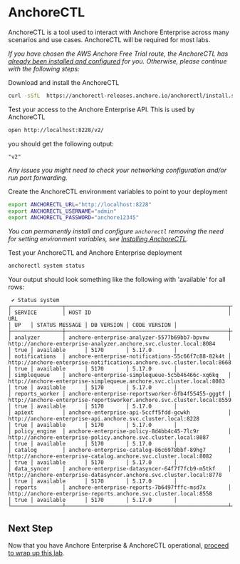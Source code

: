 # AnchoreCTL

AnchoreCTL is a tool used to interact with Anchore Enterprise across many scenarios and use cases. AnchoreCTL will be required for most labs.

_If you have chosen the AWS Anchore Free Trial route, the AnchoreCTL has [already been installed and configured](https://sites.google.com/anchore.com/anchore-enterprise-trial#h.g74u7lejv5m1) for you. Otherwise, please continue with the following steps:_

Download and install the AnchoreCTL
```bash
curl -sSfL  https://anchorectl-releases.anchore.io/anchorectl/install.sh  | sh -s -- -b <DESTINATION_DIR> v5.17.0
```

Test your access to the Anchore Enterprise API. This is used by AnchoreCTL
```bash
open http://localhost:8228/v2/
```
you should get the following output:
```
"v2"
```
_Any issues you might need to check your networking configuration and/or run port forwarding._

Create the AnchoreCTL environment variables to point to your deployment
```bash
export ANCHORECTL_URL="http://localhost:8228"
export ANCHORECTL_USERNAME="admin"
export ANCHORECTL_PASSWORD="anchore12345" 
```
_You can permanently install and configure `anchorectl` removing the need for setting environment variables, see [Installing AnchoreCTL](https://docs.anchore.com/current/docs/deployment/anchorectl/)._

Test your AnchoreCTL and Anchore Enterprise deployment
```bash
anchorectl system status
```
Your output should look something like the following with 'available' for all rows:
```
 ✔ Status system                                                                                                                                                                                                                                  
┌────────────────┬───────────────────────────────────────────────────┬────────────────────────────────────────────────────────────────────────┬──────┬────────────────┬────────────┬──────────────┐
│ SERVICE        │ HOST ID                                           │ URL                                                                    │ UP   │ STATUS MESSAGE │ DB VERSION │ CODE VERSION │
├────────────────┼───────────────────────────────────────────────────┼────────────────────────────────────────────────────────────────────────┼──────┼────────────────┼────────────┼──────────────┤
│ analyzer       │ anchore-enterprise-analyzer-5577b69bb7-bpvnw      │ http://anchore-enterprise-analyzer.anchore.svc.cluster.local:8084      │ true │ available      │ 5170       │ 5.17.0       │
│ notifications  │ anchore-enterprise-notifications-55c66f7c88-82k4t │ http://anchore-enterprise-notifications.anchore.svc.cluster.local:8668 │ true │ available      │ 5170       │ 5.17.0       │
│ simplequeue    │ anchore-enterprise-simplequeue-5c5b46466c-xq6kq   │ http://anchore-enterprise-simplequeue.anchore.svc.cluster.local:8083   │ true │ available      │ 5170       │ 5.17.0       │
│ reports_worker │ anchore-enterprise-reportsworker-6fb4f55455-gggtf │ http://anchore-enterprise-reportsworker.anchore.svc.cluster.local:8559 │ true │ available      │ 5170       │ 5.17.0       │
│ apiext         │ anchore-enterprise-api-5ccff5fdd-gcwkh            │ http://anchore-enterprise-api.anchore.svc.cluster.local:8228           │ true │ available      │ 5170       │ 5.17.0       │
│ policy_engine  │ anchore-enterprise-policy-8d4bb4c45-7lc9r         │ http://anchore-enterprise-policy.anchore.svc.cluster.local:8087        │ true │ available      │ 5170       │ 5.17.0       │
│ catalog        │ anchore-enterprise-catalog-86c6978bbf-89hg7       │ http://anchore-enterprise-catalog.anchore.svc.cluster.local:8082       │ true │ available      │ 5170       │ 5.17.0       │
│ data_syncer    │ anchore-enterprise-datasyncer-64f7f7fcb9-m5tkf    │ http://anchore-enterprise-datasyncer.anchore.svc.cluster.local:8778    │ true │ available      │ 5170       │ 5.17.0       │
│ reports        │ anchore-enterprise-reports-7b6497fffc-msd7x       │ http://anchore-enterprise-reports.anchore.svc.cluster.local:8558       │ true │ available      │ 5170       │ 5.17.0       │
└────────────────┴───────────────────────────────────────────────────┴────────────────────────────────────────────────────────────────────────┴──────┴────────────────┴────────────┴──────────────┘
```

## Next Step

Now that you have Anchore Enterprise & AnchoreCTL operational, [proceed to wrap up this lab](./README.md).